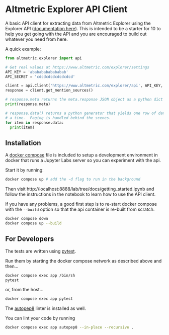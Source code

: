 # Altmetric Explorer API Client

A basic API client for extracting data from Altmetric Explorer using the Explorer
API ([documentation here](https://www.altmetric.com/explorer/documentation/api)).  This is intended to be a starter for 10 to help you get going with the API
and you are encouraged to build out whatever you need from here.

A quick example:

```python
from altmetric.explorer import api

# Get real values at https://www.altmetric.com/explorer/settings
API_KEY = 'abababababababab'
API_SECRET = 'cdcdcdcdcdcdcdcd'

client = api.Client('https://www.altmetric.com/explorer/api', API_KEY, API_SECRET)
response = client.get_mention_sources()

# response.meta returns the meta.response JSON object as a python dict
print(response.meta)

# response.data() returns a python generator that yields one row of data at
# a time.  Paging is handled behind the scenes.
for item in response.data:
  print(item)
```

## Installation

A [docker compose](https://docs.docker.com/compose/) file is included to setup a development environment in docker that runs a Jupyter Labs server so you can experiment with the api.

Start it by running:

```sh
docker compose up # add the -d flag to run in the background
```

Then visit http://localhost:8888/lab/tree/docs/getting_started.ipynb and follow the instructions in the notebook to learn how to use the API client.

If you have any problems, a good first step is to re-start docker compose with the `--build` option so that the api container is re-built from scratch.

```sh
docker compose down
docker compose up --build
```

## For Developers

The tests are written using [pytest](https://docs.pytest.org/).

Run them by starting the docker compose network as described above and then...

```sh
docker compose exec app /bin/sh
pytest
```

or, from the host...

```sh
docker compose exec app pytest
```

The [autopep8](https://pypi.org/project/autopep8/) linter is installed as well.

You can lint your code by running

```sh
docker compose exec app autopep8 --in-place --recursive .
```


